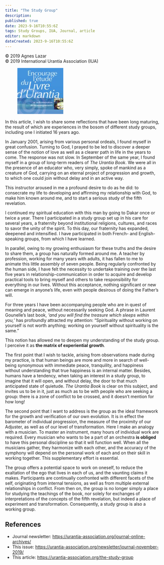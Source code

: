 ```yaml
---
title: "The Study Group"
description: 
published: true
date: 2023-9-16T10:55:6Z
tags: Study Groups, IUA, Journal, article
editor: markdown
dateCreated: 2023-9-16T10:55:6Z
---
```


<p class="v-card v-sheet theme--light gray lighten-3 px-2">© 2019 Agnes Lazar<br>© 2019 International Urantia Association (IUA)</p>

<figure id="Figure_1" class="image urantiapedia image-style-align-left">
<img src="../../../image/article/IUA_Journal/Capture-Brochure-Fr-150x150.jpg">
</figure>

In this article, I wish to share some reflections that have been long maturing, the result of which are experiences in the bosom of different study groups, including one I initiated 16 years ago.

In January 2001, arising from various personal ordeals, I found myself in great confusion. Turning to God, I prayed to be led to discover a deeper sense of the notion of love as well as a clearer path in life in the years to come. The response was not slow. In September of the same year, I found myself in a group of long-term readers of _The Urantia Book_. We were all in the presence of an educator who, very simply, spoke of mankind as a creature of God, carrying on an eternal project of progression and growth, to which one could join without delay and in an active way.

This instructor aroused in me a profound desire to do as he did: to consecrate my life to developing and affirming my relationship with God, to make him known around me, and to start a serious study of the fifth revelation.

I continued my spiritual education with this man by going to Dakar once or twice a year. There I participated in a study group set up in his care for several years, a fraternity beyond institutional religions, cultures, and races to savor the unity of the spirit. To this day, our fraternity has expanded, deepened and intensified. I have participated in both French- and English-speaking groups, from which I have learned.

In parallel, owing to my growing enthusiasm for these truths and the desire to share them, a group has naturally formed around me. A teacher by profession, working for many years with adults, it has fallen to me to animate this little assembly of seven people. Being regularly confronted by the human side, I have felt the necessity to undertake training over the last five years in relationship-communication in order to acquire and develop practical tools to bring myself and others to take responsibility for everything in our lives. Without this acceptance, nothing significant or new can emerge in anyone’s life, even with people desirous of doing the Father’s will.

For three years I have been accompanying people who are in quest of meaning and peace, without necessarily seeking God. A phrase in Laurent Gounelle’s last book, _‘and you will find the treasure which sleeps within you,’_ has profoundly attracted my attention: “Spirituality without working on yourself is not worth anything; working on yourself without spirituality is the same.”

This notion has allowed me to deepen my understanding of the study group. I perceive it as **the matrix of experiential growth**.

The first point that I wish to tackle, arising from observations made during my practice, is that human beings are more and more in search of well-being synonymous with immediate peace, tranquility, and happiness without understanding that true happiness is an internal matter. Besides, humans have a tendency, when taking an interest in a study group, to imagine that it will open, and without delay, the door to that much anticipated state of quietude. _The Urantia Book_ is clear on this subject, and invites us to be in it, just as much as to be with people who are seeking a group: there is a zone of conflict to be crossed, and it doesn’t mention for how long!

The second point that I want to address is the group as the ideal framework for the growth and verification of our own evolution. It is in effect the barometer of individual progression, the measure of the proximity of our Adjuster, as well as of our level of transformation. Here I make an analogy with a musician. To master an instrument, many hours of individual work are required. Every musician who wants to be a part of an orchestra **is obliged** to have this personal discipline so that it will function well. When all the musicians gather, they harmonize with each other, and the accuracy of the symphony will depend on the personal work of each and on their skill in working together. This supplementary effort is essential.

The group offers a potential space to work on oneself, to reduce the exaltation of the ego that lives in each of us, and the vaunting claims it makes. Participants are continually confronted with different facets of the self, originating from internal tensions, as well as from multiple external relationships in conflict. From then on, the group is no longer simply a place for studying the teachings of the book, nor solely for exchanges of interpretations of the concepts of the fifth revelation, but indeed a place of experiment and transformation. Consequently, a study group is also a working group.
<br style="clear:both;"/>

## References

- Journal newsletter: https://urantia-association.org/journal-online-archives/
- This issue: https://urantia-association.org/newsletter/journal-november-2019/
- This article: https://urantia-association.org/the-study-group